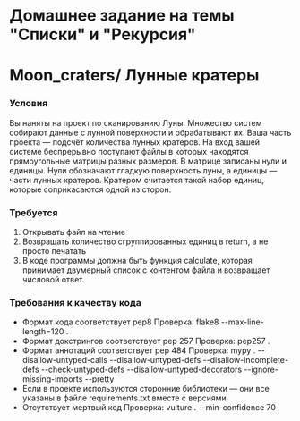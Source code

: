 # Домашнее задание на темы "Списки" и "Рекурсия"
# Moon_craters/ Лунные кратеры

### Условия
Вы наняты на проект по сканированию Луны. Множество систем собирают данные с лунной поверхности и обрабатывают их. Ваша часть проекта — подсчёт количества лунных кратеров. 
На вход вашей системе беспрерывно поступают файлы в которых находятся прямоугольные матрицы разных размеров. В матрице записаны нули и единицы.
Нули обозначают гладкую поверхность луны, а единицы — части лунных кратеров.
Кратером считается такой набор единиц, которые соприкасаются одной из сторон.

### Требуется
1.	Открывать файл на чтение 
2.	Возвращать количество сгруппированных единиц в return, a не просто печатать
3.	В коде программы должна быть функция calculate, которая принимает двумерный список с контентом файла и возвращает числовой ответ.

 ### Требования к качеству кода
- Формат кода соответствует pep8
Проверка: flake8 --max-line-length=120 .
- Формат докстрингов соответствует pep 257
Проверка: pep257 . 
- Формат аннотаций соответствует pep 484
Проверка: mypy . --disallow-untyped-calls --disallow-untyped-defs --disallow-incomplete-defs --check-untyped-defs  --disallow-untyped-decorators --ignore-missing-imports --pretty
- Если в проекте используются сторонние библиотеки — они все указаны в файле requirements.txt вместе с версиями
- Отсутствует мертвый код
Проверка:  vulture . --min-confidence 70
